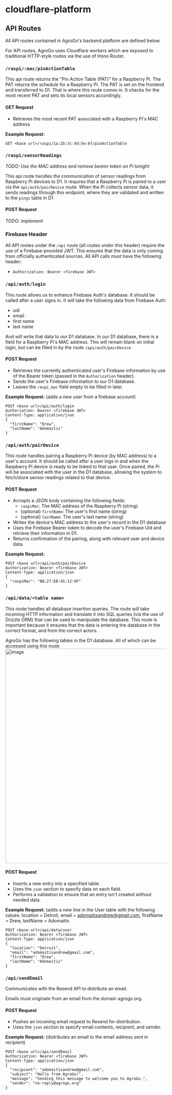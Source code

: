 # cloudflare-platform

## API Routes
All API routes contained in AgroGo's backend platform are defined below.

For API routes, AgroGo uses Cloudflare workers which are exposed to traditional HTTP-style routes via the use of Hono Router.

### `/raspi/:mac/pinActionTable`
This api route returns the "Pin Action Table (PAT)" for a Raspberry Pi. The PAT returns the schedule for a Raspberry Pi. The PAT is set on the frontend and transferred to D1. That is where this route comes in. It checks for the most recent PAT and sets its local sensors accordingly.

#### GET Request
- Retrieves the most recent PAT associated with a Raspberry Pi's MAC address

**Example Request:**
```
GET <base url>/raspi/1a:2b:3c:4d:5e:6f/pinActionTable
```

### `/raspi/sensorReadings`
_TODO: Use the MAC address and remove bearer token on Pi tonight_

This api route handles the communication of sensor readings from Raspberry Pi devices to D1.
It requires that a Raspberry Pi is paired to a user via the `api/auth/pairDevice` route.
When the Pi collects sensor data, it sends readings through this endpoint, where they are validated and written to the `pings` table in D1

#### POST Request
_TODO: implement_

### Firebase Header
All API routes under the `/api` route (all routes under this header) require the use of a Firebase-provided JWT. This ensures that the data is only coming from officially authenticated sources. All API calls _must_ have the following header:
- `Authorization: Bearer <firebase JWT>`

### `/api/auth/login`
This route allows us to enhance Firebase Auth's database. It should be called after a user signs in. It will take the following data from Firebase Auth:
- uid
- email
- first name
- last name

And will write that data to our D1 database. In our D1 database, there is a field for a Raspberry Pi's MAC address. This will remain blank on initial login, but can be filled in by the route `/api/auth/pairDevice`

#### POST Request
- Retrieves the currently authenticated user's Firebase information by use of the Bearer token (passed in the `Authorization` header).
- Sends the user's Firebase information to our D1 database.
- Leaves the `raspi_mac` field empty to be filled in later.

**Example Request:** (adds a new user from a firebase account)
```
POST <base url>/api/auth/login
Authoriation: Bearer <firebase JWT>
Content-Type: application/json
{
  "firstName": "Drew",
  "lastName": "Adomaitis"
}
```

### `/api/auth/pairDevice`
This route handles pairing a Raspberry Pi device (by MAC address) to a user's account.
It should be called after a user logs in and when the Raspberry Pi device is ready to be linked to that user.
Once paired, the Pi will be associated with the user in the D1 database, allowing the system to fetch/store sensor readings related to that device.

#### POST Request
- Accepts a JSON body containing the following fields:
  - `raspiMac`: The MAC address of the Raspberry Pi (string)
  - (optional) `firstName`: The user's first name (string)
  - (optional) `lastName`: The user's last name (string)
- Writes the device's MAC address to the user's record in the D1 database
- Uses the Firebase Bearer token to decode the user's Firebase Uid and retrieve their information in D1.
- Returns confirmation of the pairing, along with relevant user and device data.

**Example Request:**

```
POST <base url>/api/auth/pairDevice
Authorization: Bearer <firebase JWT>
Content-Type: application/json
{
  "raspiMac": "B8:27:EB:45:12:9F"
}
```

### `/api/data/<table name>`
This route handles all database insertion queries. The route will take incoming HTTP information and translate it into SQL queries (via the use of Drizzle ORM) that can be used to manipulate the database. This route is important because it ensures that the data is entering the database in the correct format, and from the correct actors.

AgroGo has the following tables in the D1 database. All of which can be accessed using this route
<img width="1222" height="670" alt="image" src="https://github.com/user-attachments/assets/b1b393ba-7287-46c3-a4ec-18a1490092e3" />

#### POST Request
- Inserts a new entry into a specified table.
- Uses the `json` section to specify data on each field.
- Performs a validation to ensure that an entry isn't created without needed data.

**Example Request:** (adds a new line in the User table with the following values: location = Detroit, email = adomaitisandrew@gmail.com, firstName = Drew, lastName = Adomaitis
```
POST <base url>/api/data/user
Authorization: Bearer <firebase JWT>
Content-Type: application/json
{
  "location": "Detroit",
  "email": "adomaitisandrew@gmail.com",
  "firstName": "Drew",
  "lastName": "Adomaitis"
}
```

### `/api/sendEmail`
Communicates with the Resend API to distribute an email.

Emails must originate from an email from the domain agrogo.org.

#### POST Request
- Pushes an incoming email request to Resend for distribution.
- Uses the `json` section to specify email contents, recipient, and sender.

**Example Request:** (distributes an email to the email address sent in recipient)
```
POST <base url>/api/sendEmail
Authorization: Bearer <firebase JWT>
Content-Type: application/json
{
  "recipient": "adomaitisandrew@gmail.com",
  "subject": "Hello from AgroGo!",
  "message": "Sending this message to welcome you to AgroGo.",
  "sender": "no-reply@agrogo.org"
}
```

